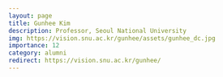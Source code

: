 ```yaml
---
layout: page
title: Gunhee Kim
description: Professor, Seoul National University
img: https://vision.snu.ac.kr/gunhee/assets/gunhee_dc.jpg
importance: 12
category: alumni
redirect: https://vision.snu.ac.kr/gunhee/
---
```

